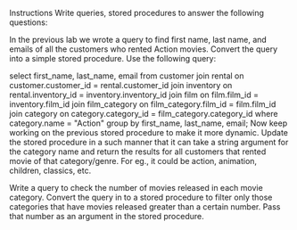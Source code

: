 Instructions
Write queries, stored procedures to answer the following questions:

In the previous lab we wrote a query to find first name, last name, and emails of all the customers who rented Action movies. Convert the query into a simple stored procedure. Use the following query:

  select first_name, last_name, email
  from customer
  join rental on customer.customer_id = rental.customer_id
  join inventory on rental.inventory_id = inventory.inventory_id
  join film on film.film_id = inventory.film_id
  join film_category on film_category.film_id = film.film_id
  join category on category.category_id = film_category.category_id
  where category.name = "Action"
  group by first_name, last_name, email;
Now keep working on the previous stored procedure to make it more dynamic. Update the stored procedure in a such manner that it can take a string argument for the category name and return the results for all customers that rented movie of that category/genre. For eg., it could be action, animation, children, classics, etc.

Write a query to check the number of movies released in each movie category. Convert the query in to a stored procedure to filter only those categories that have movies released greater than a certain number. Pass that number as an argument in the stored procedure.